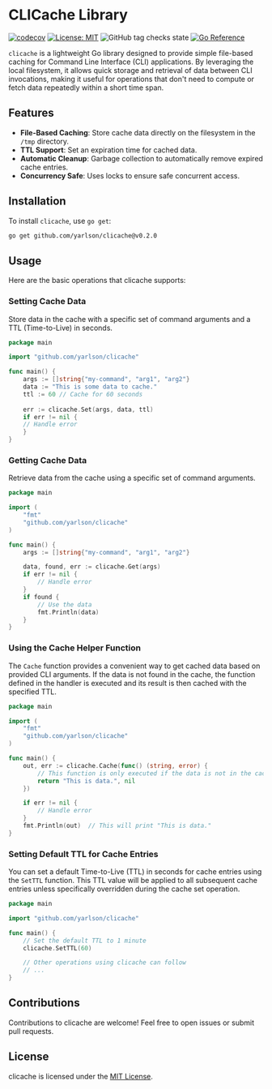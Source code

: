 # CLICache Library

[![codecov](https://codecov.io/gh/yarlson/clicache/graph/badge.svg?token=2U3ILh24ya)](https://codecov.io/gh/yarlson/clicache)
[![License: MIT](https://img.shields.io/badge/License-MIT-yellow.svg)](https://opensource.org/licenses/MIT)
![GitHub tag checks state](https://img.shields.io/github/checks-status/yarlson/clicache/main)
[![Go Reference](https://pkg.go.dev/badge/github.com/yarlson/clicache.svg)](https://pkg.go.dev/github.com/yarlson/clicache)

`clicache` is a lightweight Go library designed to provide simple file-based caching for Command Line Interface (CLI)
applications. By leveraging the local filesystem, it allows quick storage and retrieval of data between CLI invocations,
making it useful for operations that don't need to compute or fetch data repeatedly within a short time span.

## Features

- **File-Based Caching**: Store cache data directly on the filesystem in the `/tmp` directory.
- **TTL Support**: Set an expiration time for cached data.
- **Automatic Cleanup**: Garbage collection to automatically remove expired cache entries.
- **Concurrency Safe**: Uses locks to ensure safe concurrent access.

## Installation

To install `clicache`, use `go get`:

```bash
go get github.com/yarlson/clicache@v0.2.0
```

## Usage

Here are the basic operations that clicache supports:

### Setting Cache Data

Store data in the cache with a specific set of command arguments and a TTL (Time-to-Live) in seconds.

```go
package main

import "github.com/yarlson/clicache"

func main() {
    args := []string{"my-command", "arg1", "arg2"}
    data := "This is some data to cache."
    ttl := 60 // Cache for 60 seconds
    
    err := clicache.Set(args, data, ttl)
    if err != nil {
    // Handle error
    }
}
```

### Getting Cache Data

Retrieve data from the cache using a specific set of command arguments.

```go
package main

import (
    "fmt"
    "github.com/yarlson/clicache"
)

func main() {
	args := []string{"my-command", "arg1", "arg2"}

	data, found, err := clicache.Get(args)
	if err != nil {
		// Handle error
	}
	if found {
		// Use the data
		fmt.Println(data)
	}
}

```

### Using the Cache Helper Function

The `Cache` function provides a convenient way to get cached data based on provided CLI arguments. If the data is not found in the cache, the function defined in the handler is executed and its result is then cached with the specified TTL.

```go
package main

import (
	"fmt"
	"github.com/yarlson/clicache"
)

func main() {
	out, err := clicache.Cache(func() (string, error) {
		// This function is only executed if the data is not in the cache.
		return "This is data.", nil
	})

	if err != nil {
		// Handle error
	}
	fmt.Println(out)  // This will print "This is data."
}
```

### Setting Default TTL for Cache Entries

You can set a default Time-to-Live (TTL) in seconds for cache entries using the `SetTTL` function. This TTL value will be applied to all subsequent cache entries unless specifically overridden during the cache set operation.

```go
package main

import "github.com/yarlson/clicache"

func main() {
    // Set the default TTL to 1 minute
    clicache.SetTTL(60)

    // Other operations using clicache can follow
    // ...
}

```

## Contributions

Contributions to clicache are welcome! Feel free to open issues or submit pull requests.

## License

clicache is licensed under the [MIT License](LICENSE).
